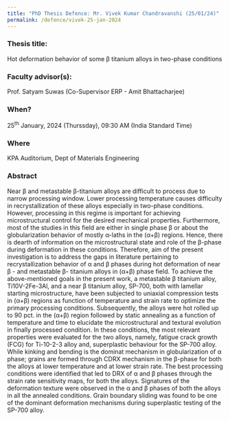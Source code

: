 ```yaml
---
title: "PhD Thesis Defence: Mr. Vivek Kumar Chandravanshi (25/01/24)"
permalink: /defence/vivek-25-jan-2024
---
```

### Thesis title:
Hot deformation behavior of some β titanium alloys in two-phase conditions

### Faculty advisor(s):
Prof. Satyam Suwas (Co-Supervisor ERP - Amit Bhattacharjee)

### When?
25<sup>th</sup> January, 2024 (Thurssday), 09:30 AM (India Standard Time)

### Where
KPA Auditorium, Dept of Materials Engineering

### Abstract
Near β and metastable β-titanium alloys are difficult to process due to  narrow processing window. Lower processing temperature causes difficulty  in recrystallization of these alloys especially in two-phase conditions.  However, processing in this regime is important for achieving  microstructural control for the desired mechanical properties.  Furthermore, most of the studies in this field are either in single  phase β or about the globularization behavior of mostly α-laths in the  (α+β) regions. Hence, there is dearth of information on the  microstructural state and role of the β-phase during deformation in  these conditions. Therefore, aim of the present investigation is to  address the gaps in literature pertaining to recrystallization behavior  of α and β phases during hot deformation of near β - and metastable β-  titanium alloys in (α+β) phase field.
 To achieve the above-mentioned goals in the present work, a metastable β  titanium alloy, Ti10V-2Fe-3Al, and a near β titanium alloy, SP-700, both  with lamellar starting microstructure, have been subjected to uniaxial  compression tests in (α+β) regions as function of temperature and strain  rate to optimize the primary processing conditions. Subsequently, the  alloys were hot rolled up to 90 pct. in the (α+β) region followed by  static annealing as a function of temperature and time to elucidate the  microstructural and textural evolution in finally processed condition.  In these conditions, the most relevant properties were evaluated for the  two alloys, namely, fatigue crack growth (FCG) for Ti-10-2-3 alloy and,  superplastic behaviour for the SP-700 alloy.
 While kinking and bending is the dominat mechanism in globularization of  α phase; grains are formed through CDRX mechanism in the β-phase for  both the alloys at lower temperature and at lower strain rate. The best  processing conditions were identified that led to DRX of α and β phases  through the strain rate sensitivity maps, for both the alloys.  Signatures of the deformation texture were observed in the α and β  phases of both the alloys in all the annealed conditions. Grain boundary  sliding was found to be one of the dominant deformation mechanisms  during superplastic testing of the SP-700 alloy.